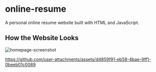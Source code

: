 # online-resume

A personal online resume website built with HTML and JavaScript.

## How the Website Looks

![homepage-screenshot](https://github.com/user-attachments/assets/5a8c675e-fd91-4096-b0b1-7c770c3637f0)

<https://github.com/user-attachments/assets/d4859f91-eb58-4bae-9ff1-0beeb01c0089>
